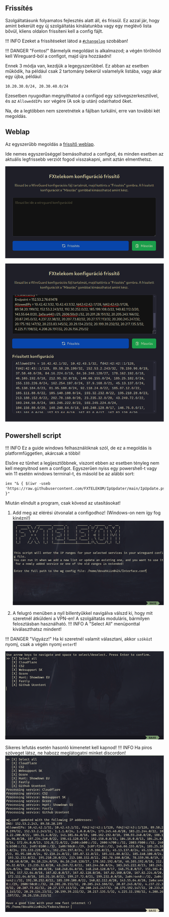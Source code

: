 ## Frissítés

Szolgáltatásunk folyamatos fejlesztés alatt áll, és frissül. Ez azzal jár, hogy amint bekerült egy új szolgáltatás kínálatunkba vagy egy meglévő lista bővül, kliens oldalon frissíteni kell a config fájlt.

!!! INFO
    Ezeket a frissítéseket látod a [`#changelog`]() szobában!

!!! DANGER "Fontos!"
    Bármelyik megoldást is alkalmazod; a végén törölnöd kell Wireguard-ból a configot, majd újra hozzáadni!

Ennek 3 módja van, kezdjük a legegyszerűbbel. Ez abban az esetben működik, ha például csak 2 tartomány bekerül valamelyik listába, vagy akár egy újba, például:
```
10.20.30.0/24, 20.30.40.0/24
```
Ezesetben nyugodtan megnyithatod a configod egy szövegszerkesztővel, és az `AlloweddIPs` sor végére (A sok ip után) odaírhatod őket.

Na, de a legtöbben nem szeretnétek a fájlban turkálni, erre van további két megoldás.

## Weblap

Az egyszerűbb megoldás a [frissítő weblap](https://update.fxtelekom.org/).

Ide nemes egyszerűséggel bemásolhatod a configod, és minden esetben az aktuális legfrissebb verziót fogod visszakapni, amit aztán elmenthetsz.

![](assets/update1.png)

![](assets/update2.png)

## Powershell script
!!! INFO
    Ez a guide windows felhasználóknak szól, de ez a megoldás is platformfüggetlen, akárcsak a többi!

Elsőre ez tűnhet a legijesztőbbnek, viszont ebben az esetben tényleg nem kell megnyitnod sem a configot. Egyszerűen nyiss egy powershell-t vagy win 11 esetén windows terminal-t, és másold be az alábbi sort:
```
iex "& { $(iwr -useb 'https://raw.githubusercontent.com/FXTELEKOM/IpUpdater/main/IpUpdate.ps1') }"
```

Miután elindult a program, csak kövesd az utasításokat!

1. Add meg az elérési útvonalat a configodhoz! (Windows-on nem így fog kinézni!)
![](assets/ps1.png)

2. A felugró menüben a nyíl billentyűkkel navigálva válszd ki, hogy mit szeretnél átküldeni a VPN-en! A szolgáltatás moduláris, bármilyen felosztásban használható.
!!! INFO
    A "Select All" menüponttal kiválaszthatsz mindent!

!!! DANGER "Vigyázz!"
    Ha ki szeretnél valamit választani, akkor `szóköz`t nyomj, csak a végén nyomj `enter`t!

![](assets/ps2.png)

Sikeres lefutás esetén hasonló kimenetet kell kapnod!
!!! INFO
    Ha piros szöveget látsz, ne habozz meglátogatni minket discordon!
![](assets/ps3.png)
